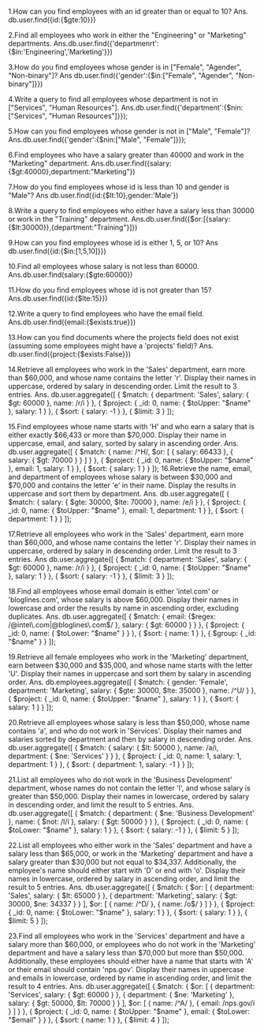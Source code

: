 1.How can you find employees with an id greater than or equal to 10?
Ans. db.user.find({id:{$gte:10}})

2.Find all employees who work in either the "Engineering" or "Marketing" departments.
Ans.db.user.find({'departmenrt':{$in:'Engineering','Marketing'}})

3.How do you find employees whose gender is in ["Female", "Agender", "Non-binary"]?
Ans db.user.find({'gender':{$in:["Female", "Agender", "Non-binary"]}})

4.Write a query to find all employees whose department is not in ["Services", "Human Resources"].
Ans.db.user.find({'department':{$nin:["Services", "Human Resources"]}});

5.How can you find employees whose gender is not in ["Male", "Female"]?
Ans.db.user.find({'gender':{$nin:["Male", "Female"]}});

6.Find employees who have a salary greater than 40000 and work in the "Marketing" department.
Ans.db.user.find({salary:{$gt:40000},department:"Marketing"})

7.How do you find employees whose id is less than 10 and gender is "Male"?
Ans db.user.find({id:{$lt:10},gender:'Male'})

8.Write a query to find employees who either have a salary less than 30000 or work in the "Training" department.
Ans.db.user.find({$or:[{salary:{$lt:30000}},{department:"Training"}]})

9.How can you find employees whose id is either 1, 5, or 10?
Ans db.user.find({id:{$in:[1,5,10]}})

10.Find all employees whose salary is not less than 60000.
Ans.db.user.find(salary:{$gte:60000})

11.How do you find employees whose id is not greater than 15?
Ans.db.user.find({id:{$lte:15}})

12.Write a query to find employees who have the email field.
Ans.db.user.find({email:{$exists:true}})

13.How can you find documents where the projects field does not exist (assuming some employees might have a 'projects' field)?
Ans.
db.user.find({project:{$exists:False}})

14.Retrieve all employees who work in the 'Sales' department, earn more than $60,000, and whose name contains the letter 'r'. Display their names in uppercase, ordered by salary in descending order. Limit the result to 3 entries.
Ans.
db.user.aggregate([
    { $match: { department: 'Sales', salary: { $gt: 60000 }, name: /r/i } },
    { $project: { _id: 0, name: { $toUpper: "$name" }, salary: 1 } },
    { $sort: { salary: -1 } },
    { $limit: 3 }
]);


15.Find employees whose name starts with 'H' and who earn a salary that is either exactly $66,433 or more than $70,000. Display their name in uppercase, email, and salary, sorted by salary in ascending order.
Ans.
 db.user.aggregate([
    { $match: { name: /^H/, $or: [ { salary: 66433 }, { salary: { $gt: 70000 } } ] } },
    { $project: { _id: 0, name: { $toUpper: "$name" }, email: 1, salary: 1 } },
    { $sort: { salary: 1 } }
]);
16.Retrieve the name, email, and department of employees whose salary is between $30,000 and $70,000 and contains the letter 'e' in their name. Display the results in uppercase and sort them by department.
Ans.
db.user.aggregate([
    { $match: { salary: { $gte: 30000, $lte: 70000 }, name: /e/i } },
    { $project: { _id: 0, name: { $toUpper: "$name" }, email: 1, department: 1 } },
    { $sort: { department: 1 } }
]);


17.Retrieve all employees who work in the 'Sales' department, earn more than $60,000, and whose name contains the letter 'r'. Display their names in uppercase, ordered by salary in descending order. Limit the result to 3 entries.
Ans
db.user.aggregate([
    { $match: { department: 'Sales', salary: { $gt: 60000 }, name: /r/i } },
    { $project: { _id: 0, name: { $toUpper: "$name" }, salary: 1 } },
    { $sort: { salary: -1 } },
    { $limit: 3 }
]);

18.Find all employees whose email domain is either 'intel.com' or 'bloglines.com', whose salary is above $60,000. Display their names in lowercase and order the results by name in ascending order, excluding duplicates.
Ans.
db.user.aggregate([
    { $match: { email:  {$regex: /@intel\.com|@bloglines\.com$/ }, salary: { $gt: 60000 } } },
    { $project: { _id: 0, name: { $toLower: "$name" } } },
    { $sort: { name: 1 } },
    { $group: { _id: "$name" } }
]);

19.Retrieve all female employees who work in the 'Marketing' department, earn between $30,000 and $35,000, and whose name starts with the letter 'U'. Display their names in uppercase and sort them by salary in ascending order.
Ans.
db.employees.aggregate([
    { $match: { gender: 'Female', department: 'Marketing', salary: { $gte: 30000, $lte: 35000 }, name: /^U/ } },
    { $project: { _id: 0, name: { $toUpper: "$name" }, salary: 1 } },
    { $sort: { salary: 1 } }
]);

20.Retrieve all employees whose salary is less than $50,000, whose name contains 'a', and who do not work in 'Services'. Display their names and salaries sorted by department and then by salary in descending order.
Ans.
db.user.aggregate([
    { $match: { salary: { $lt: 50000 }, name: /a/i, department: { $ne: 'Services' } } },
    { $project: { _id: 0, name: 1, salary: 1, department: 1 } },
    { $sort: { department: 1, salary: -1 } }
]);

21.List all employees who do not work in the 'Business Development' department, whose names do not contain the letter 'l', and whose salary is greater than $50,000. Display their names in lowercase, ordered by salary in descending order, and limit the result to 5 entries.
Ans.
db.user.aggregate([
    { $match: { department: { $ne: 'Business Development' }, name: { $not: /l/i }, salary: { $gt: 50000 } } },
    { $project: { _id: 0, name: { $toLower: "$name" }, salary: 1 } },
    { $sort: { salary: -1 } },
    { $limit: 5 }
]);

22.List all employees who either work in the 'Sales' department and have a salary less than $65,000, or work in the 'Marketing' department and have a salary greater than $30,000 but not equal to $34,337. Additionally, the employee's name should either start with 'D' or end with 'o'. Display their names in lowercase, ordered by salary in ascending order, and limit the result to 5 entries.
Ans.
db.user.aggregate([
    { $match: { 
        $or: [
            { department: 'Sales', salary: { $lt: 65000 } },
            { department: 'Marketing', salary: { $gt: 30000, $ne: 34337 } }
        ],
        $or: [
            { name: /^D/ },
            { name: /o$/ }
        ]
    } },
    { $project: { _id: 0, name: { $toLower: "$name" }, salary: 1 } },
    { $sort: { salary: 1 } },
    { $limit: 5 }
]);

23.Find all employees who work in the 'Services' department and have a salary more than $60,000, or employees who do not work in the 'Marketing' department and have a salary less than $70,000 but more than $50,000. Additionally, these employees should either have a name that starts with 'A' or their email should contain 'nps.gov'. Display their names in uppercase and emails in lowercase, ordered by name in ascending order, and limit the result to 4 entries.
Ans.
db.user.aggregate([
    { $match: { 
        $or: [
            { department: 'Services', salary: { $gt: 60000 } },
            { department: { $ne: 'Marketing' }, salary: { $gt: 50000, $lt: 70000 } }
        ],
        $or: [
            { name: /^A/ },
            { email: /nps\.gov/i }
        ]
    } },
    { $project: { _id: 0, name: { $toUpper: "$name" }, email: { $toLower: "$email" } } },
    { $sort: { name: 1 } },
    { $limit: 4 }
]);
